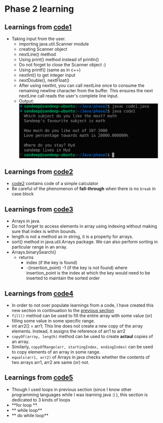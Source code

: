 # Phase 2 learning

## Learnings from [code1](code1.java)
* Taking input from the user.
  * importing java.util.Scanner module
  * creating Scanner object
  * nextLine() method 
  * Using print() method instead of println()
  * Do not forget to close the Scanner object :)
  * Using printf() (same as in c++)
  * nextInt() to get integer input
  * nextDouble(), nextFloat()
  * After using nextInt, you can call nextLine once to consume the remaining newline character from the buffer. This ensures the next nextLine call reads the user's complete line input.
  * Output: <br/> ![output1](output1.png)

## Learnings from [code2](code2.java)

* [code2](code2.java) contains code of a simple calculator
* Be careful of the phenomenon of **fall-through** when there is no ```break``` in case block

## Learnings from [code3](code3.java)

* Arrays in java.
* Do not forget to access elements in array using indexing without making sure that index is within bounds.
* length is not a method as in string, it is a property for arrays.
* sort() method in java.util.Arrays package. We can also perform sorting in particular range in an array.
* Arrays.binarySearch()
  * returns
    * index                             (if the key is found)
    * -(insertion_point) -1             (if the key is not found) where insertion_point is the index at which the key would need to be inserted to maintain the sorted order

## Learnings from [code4](code4.java)

* In order to not over populate learnings from a code, I have created this new section in continuation to the [previous section](#Learnings-from-code3)
* ```fill()``` method can be used to fill the entire array with some value (or) filling some value in some specific range.
* int arr2[] = arr1; This line does not create a new copy of the array elements. Instead, it assigns the reference of arr1 to arr2
* ```copyOf(array, length)``` method can be used to create **actaul** copies of an array.
* Similarly, ```copyOfRange(arr, startingIndex, endingIndex)``` can be used to copy elements of an array in some range.
* ```equals(arr1, arr2)``` of Arrays in java checks whether the contents of two arrays arr1, arr2 are same (or) not.

## Learnings from [code5](code5.java)

* Though I used loops in previous section (since I know other programming languages while I was learning java :) ), this section is dedicated to 3 kinds of loops
* **for loop **.
* ** while loop**
* ** do while loop**
